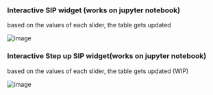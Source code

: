 ### Interactive SIP widget (works on jupyter notebook)
based on the values of each slider, the table gets updated

![image](https://github.com/dcrey7/sip_widget/assets/62607234/a8e2c212-ae7e-4c78-857a-35cd3afb8a8c)


### Interactive Step up SIP widget(works on jupyter notebook)
  based on the values of each slider, the table gets updated (WIP)

  ![image](https://github.com/dcrey7/sip_widget/assets/62607234/8a52a48e-34d8-4967-b8db-3ad57813d199)
